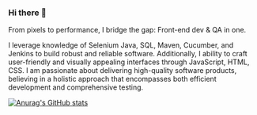 ### Hi there 👋

From pixels to performance, I bridge the gap: Front-end dev & QA in one.

I leverage knowledge of Selenium Java, SQL, Maven, Cucumber, and Jenkins to build robust and reliable software. Additionally, I ability to craft user-friendly and visually appealing interfaces through JavaScript, HTML, CSS. I am passionate about delivering high-quality software products, believing in a holistic approach that encompasses both efficient development and comprehensive testing.
<!--
**Devfront-end/Devfront-end** is a ✨ _special_ ✨ repository because its `README.md` (this file) appears on your GitHub profile.

Here are some ideas to get you started:

-

-->
[![Anurag's GitHub stats](https://github-readme-stats.vercel.app/api?username=Devfront-end)](https://github.com/anuraghazra/github-readme-stats)
